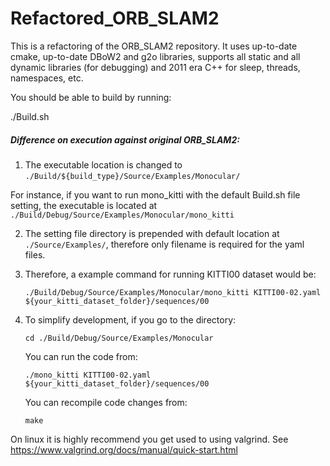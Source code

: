 # Refactored_ORB_SLAM2

This is a refactoring of the ORB_SLAM2 repository. It uses up-to-date cmake, up-to-date DBoW2 and g2o libraries, supports all static and all dynamic libraries (for debugging) and 2011 era C++ for sleep, threads, namespaces, etc.

You should be able to build by running:

./Build.sh



##### Difference on execution against original  ORB_SLAM2:

1.  The executable location is changed to  `./Build/${build_type}/Source/Examples/Monocular/`

   For instance, if you want to run mono_kitti with the default Build.sh file setting, the executable is located at `./Build/Debug/Source/Examples/Monocular/mono_kitti`

2. The setting file directory is prepended with default location at `./Source/Examples/`, therefore only filename is required for the yaml files.

3. Therefore, a example command for running KITTI00 dataset would be:

   `./Build/Debug/Source/Examples/Monocular/mono_kitti KITTI00-02.yaml ${your_kitti_dataset_folder}/sequences/00`
  
4. To simplify development, if you go to the directory:

   `cd ./Build/Debug/Source/Examples/Monocular`
   
   You can run the code from:
   
   `./mono_kitti KITTI00-02.yaml ${your_kitti_dataset_folder}/sequences/00`
  
   You can recompile code changes from:
   
   `make`
  
On linux it is highly recommend you get used to using valgrind. See https://www.valgrind.org/docs/manual/quick-start.html
   
   
